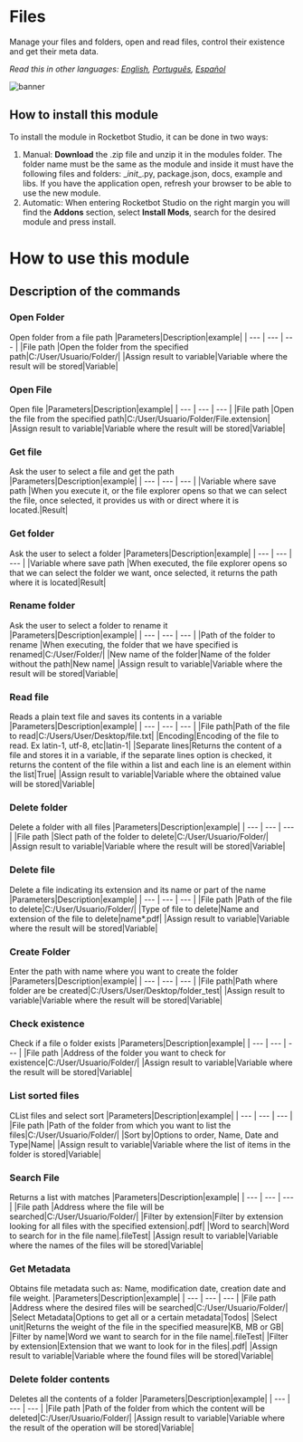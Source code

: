 # Files
  
Manage your files and folders, open and read files, control their existence and get their meta data.  

*Read this in other languages: [English](Manual_Files.md), [Português](Manual_Files.pr.md), [Español](Manual_Files.es.md)*
  
![banner](imgs/Banner_Files.png)
## How to install this module
  
To install the module in Rocketbot Studio, it can be done in two ways:
1. Manual: __Download__ the .zip file and unzip it in the modules folder. The folder name must be the same as the module and inside it must have the following files and folders: \__init__.py, package.json, docs, example and libs. If you have the application open, refresh your browser to be able to use the new module.
2. Automatic: When entering Rocketbot Studio on the right margin you will find the **Addons** section, select **Install Mods**, search for the desired module and press install.  

# How to use this module




## Description of the commands

### Open Folder
  
Open folder from a file path
|Parameters|Description|example|
| --- | --- | --- |
|File path  |Open the folder from the specified path|C:/User/Usuario/Folder/|
|Assign result to variable|Variable where the result will be stored|Variable|

### Open File
  
Open file
|Parameters|Description|example|
| --- | --- | --- |
|File path  |Open the file from the specified path|C:/User/Usuario/Folder/File.extension|
|Assign result to variable|Variable where the result will be stored|Variable|

### Get file
  
Ask the user to select a file and get the path
|Parameters|Description|example|
| --- | --- | --- |
|Variable where save path  |When you execute it, or the file explorer opens so that we can select the file, once selected, it provides us with or direct where it is located.|Result|

### Get folder
  
Ask the user to select a folder
|Parameters|Description|example|
| --- | --- | --- |
|Variable where save path  |When executed, the file explorer opens so that we can select the folder we want, once selected, it returns the path where it is located|Result|

### Rename folder
  
Ask the user to select a folder to rename it
|Parameters|Description|example|
| --- | --- | --- |
|Path of the folder to rename |When executing, the folder that we have specified is renamed|C:/User/Folder/|
|New name of the folder|Name of the folder without the path|New name|
|Assign result to variable|Variable where the result will be stored|Variable|

### Read file
  
Reads a plain text file and saves its contents in a variable
|Parameters|Description|example|
| --- | --- | --- |
|File path|Path of the file to read|C:/Users/User/Desktop/file.txt|
|Encoding|Encoding of the file to read. Ex latin-1, utf-8, etc|latin-1|
|Separate lines|Returns the content of a file and stores it in a variable, if the separate lines option is checked, it returns the content of the file within a list and each line is an element within the list|True|
|Assign result to variable|Variable where the obtained value will be stored|Variable|

### Delete folder
  
Delete a folder with all files
|Parameters|Description|example|
| --- | --- | --- |
|File path  |Slect path of the folder to delete|C:/User/Usuario/Folder/|
|Assign result to variable|Variable where the result will be stored|Variable|

### Delete file
  
Delete a file indicating its extension and its name or part of the name
|Parameters|Description|example|
| --- | --- | --- |
|File path  |Path of the file to delete|C:/User/Usuario/Folder/|
|Type of file to delete|Name and extension of the file to delete|name*.pdf|
|Assign result to variable|Variable where the result will be stored|Variable|

### Create Folder
  
Enter the path with name where you want to create the folder
|Parameters|Description|example|
| --- | --- | --- |
|File path|Path where folder are be created|C:/Users/User/Desktop/folder_test|
|Assign result to variable|Variable where the result will be stored|Variable|

### Check existence
  
Check if a file o folder exists
|Parameters|Description|example|
| --- | --- | --- |
|File path  |Address of the folder you want to check for existence|C:/User/Usuario/Folder/|
|Assign result to variable|Variable where the result will be stored|Variable|

### List sorted files
  
CList files and select sort
|Parameters|Description|example|
| --- | --- | --- |
|File path  |Path of the folder from which you want to list the files|C:/User/Usuario/Folder/|
|Sort by|Options to order, Name, Date and Type|Name|
|Assign result to variable|Variable where the list of items in the folder is stored|Variable|

### Search File
  
Returns a list with matches
|Parameters|Description|example|
| --- | --- | --- |
|File path  |Address where the file will be searched|C:/User/Usuario/Folder/|
|Filter by extension|Filter by extension looking for all files with the specified extension|.pdf|
|Word to search|Word to search for in the file name|.fileTest|
|Assign result to variable|Variable where the names of the files will be stored|Variable|

### Get Metadata
  
Obtains file metadata such as: Name, modification date, creation date and file weight.
|Parameters|Description|example|
| --- | --- | --- |
|File path  |Address where the desired files will be searched|C:/User/Usuario/Folder/|
|Select Metadata|Options to get all or a certain metadata|Todos|
|Select unit|Returns the weight of the file in the specified measure|KB, MB or GB|
|Filter by name|Word we want to search for in the file name|.fileTest|
|Filter by extension|Extension that we want to look for in the files|.pdf|
|Assign result to variable|Variable where the found files will be stored|Variable|

### Delete folder contents
  
Deletes all the contents of a folder
|Parameters|Description|example|
| --- | --- | --- |
|File path |Path of the folder from which the content will be deleted|C:/User/Usuario/Folder/|
|Assign result to variable|Variable where the result of the operation will be stored|Variable|
